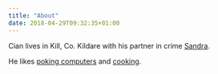 ```yaml
---
title: "About"
date: 2018-04-29T09:32:35+01:00
---
```


Cian lives in Kill, Co. Kildare with his partner in crime [Sandra](https://lunamatic.net).

He likes [poking computers](/tag/tech) and [cooking](/tag/cooking).